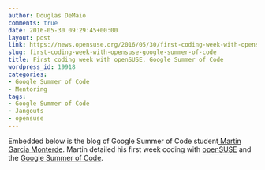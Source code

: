 ```yaml
---
author: Douglas DeMaio
comments: true
date: 2016-05-30 09:29:45+00:00
layout: post
link: https://news.opensuse.org/2016/05/30/first-coding-week-with-opensuse-google-summer-of-code/
slug: first-coding-week-with-opensuse-google-summer-of-code
title: First coding week with openSUSE, Google Summer of Code
wordpress_id: 19918
categories:
- Google Summer of Code
- Mentoring
tags:
- Google Summer of Code
- Jangouts
- opensuse
---
```


Embedded below is the blog of Google Summer of Code student[ Martin Garcia Monterde](https://thingsofgeek.com/). Martin detailed his first week coding with [openSUSE](https://www.opensuse.org/) and the [Google Summer of Code](https://summerofcode.withgoogle.com/).


